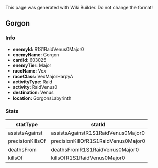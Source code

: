 <span class="wiki-builder">This page was generated with Wiki Builder. Do not change the format!</span>

## Gorgon
### Info
* **enemyId:** R1S1RaidVenus0Major0
* **enemyName:** Gorgon
* **cardId:** 603025
* **enemyTier:** Major
* **raceName:** Vex
* **raceClass:** VexMajorHarpyA
* **activityType:** Raid
* **activity:** RaidVenus0
* **destination:** Venus
* **location:** GorgonsLabyrinth

### Stats
statType | statId
-------- | ------
assistsAgainst | assistsAgainstR1S1RaidVenus0Major0
precisionKillsOf | precisionKillOfR1S1RaidVenus0Major0
deathsFrom | deathsFromR1S1RaidVenus0Major0
killsOf | killsOfR1S1RaidVenus0Major0

